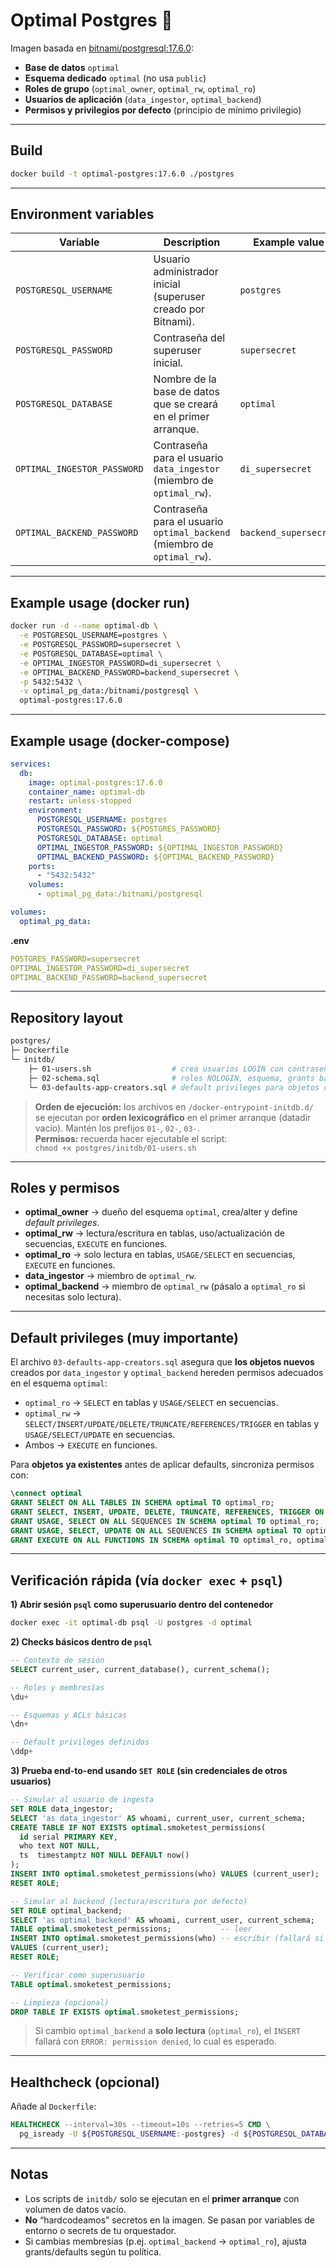 # Optimal Postgres 🐘

Imagen basada en [bitnami/postgresql:17.6.0](https://hub.docker.com/r/bitnami/postgresql):

- **Base de datos** `optimal`
- **Esquema dedicado** `optimal` (no usa `public`)
- **Roles de grupo** (`optimal_owner`, `optimal_rw`, `optimal_ro`)
- **Usuarios de aplicación** (`data_ingestor`, `optimal_backend`)
- **Permisos y privilegios por defecto** (principio de mínimo privilegio)

---

## Build
```bash
docker build -t optimal-postgres:17.6.0 ./postgres
```
---

## Environment variables

| Variable                    | Description                                                                  | Example value        |
|----------------------------|------------------------------------------------------------------------------|----------------------|
| `POSTGRESQL_USERNAME`      | Usuario administrador inicial (superuser creado por Bitnami).                | `postgres`           |
| `POSTGRESQL_PASSWORD`      | Contraseña del superuser inicial.                                            | `supersecret`        |
| `POSTGRESQL_DATABASE`      | Nombre de la base de datos que se creará en el primer arranque.              | `optimal`            |
| `OPTIMAL_INGESTOR_PASSWORD`| Contraseña para el usuario `data_ingestor` (miembro de `optimal_rw`).        | `di_supersecret`     |
| `OPTIMAL_BACKEND_PASSWORD` | Contraseña para el usuario `optimal_backend` (miembro de `optimal_rw`).      | `backend_supersecret`|

---

## Example usage (docker run)

```bash
docker run -d --name optimal-db \
  -e POSTGRESQL_USERNAME=postgres \
  -e POSTGRESQL_PASSWORD=supersecret \
  -e POSTGRESQL_DATABASE=optimal \
  -e OPTIMAL_INGESTOR_PASSWORD=di_supersecret \
  -e OPTIMAL_BACKEND_PASSWORD=backend_supersecret \
  -p 5432:5432 \
  -v optimal_pg_data:/bitnami/postgresql \
  optimal-postgres:17.6.0
```
---

## Example usage (docker-compose)
```yaml
services:
  db:
    image: optimal-postgres:17.6.0
    container_name: optimal-db
    restart: unless-stopped
    environment:
      POSTGRESQL_USERNAME: postgres
      POSTGRESQL_PASSWORD: ${POSTGRES_PASSWORD}
      POSTGRESQL_DATABASE: optimal
      OPTIMAL_INGESTOR_PASSWORD: ${OPTIMAL_INGESTOR_PASSWORD}
      OPTIMAL_BACKEND_PASSWORD: ${OPTIMAL_BACKEND_PASSWORD}
    ports:
      - "5432:5432"
    volumes:
      - optimal_pg_data:/bitnami/postgresql

volumes:
  optimal_pg_data:
```

**.env**
```yaml
POSTGRES_PASSWORD=supersecret
OPTIMAL_INGESTOR_PASSWORD=di_supersecret
OPTIMAL_BACKEND_PASSWORD=backend_supersecret
```

---

## Repository layout
```bash
postgres/
├─ Dockerfile
└─ initdb/
    ├─ 01-users.sh                  # crea usuarios LOGIN con contraseñas de env
    ├─ 02-schema.sql                # roles NOLOGIN, esquema, grants base
    └─ 03-defaults-app-creators.sql # default privileges para objetos creados por los usuarios de app
```

> **Orden de ejecución:** los archivos en `/docker-entrypoint-initdb.d/` se ejecutan por **orden lexicográfico** en el primer arranque (datadir vacío). Mantén los prefijos `01-`, `02-`, `03-`.  
> **Permisos:** recuerda hacer ejecutable el script:  
> `chmod +x postgres/initdb/01-users.sh`

---

## Roles y permisos

- **optimal_owner** → dueño del esquema `optimal`, crea/alter y define *default privileges*.
- **optimal_rw** → lectura/escritura en tablas, uso/actualización de secuencias, `EXECUTE` en funciones.
- **optimal_ro** → solo lectura en tablas, `USAGE/SELECT` en secuencias, `EXECUTE` en funciones.
- **data_ingestor** → miembro de `optimal_rw`.
- **optimal_backend** → miembro de `optimal_rw` (pásalo a `optimal_ro` si necesitas solo lectura).

---

## Default privileges (muy importante)

El archivo `03-defaults-app-creators.sql` asegura que **los objetos nuevos** creados por `data_ingestor` y `optimal_backend` hereden permisos adecuados en el esquema `optimal`:

- `optimal_ro` → `SELECT` en tablas y `USAGE/SELECT` en secuencias.
- `optimal_rw` → `SELECT/INSERT/UPDATE/DELETE/TRUNCATE/REFERENCES/TRIGGER` en tablas y `USAGE/SELECT/UPDATE` en secuencias.
- Ambos → `EXECUTE` en funciones.

Para **objetos ya existentes** antes de aplicar defaults, sincroniza permisos con:
```sql
\connect optimal
GRANT SELECT ON ALL TABLES IN SCHEMA optimal TO optimal_ro;
GRANT SELECT, INSERT, UPDATE, DELETE, TRUNCATE, REFERENCES, TRIGGER ON ALL TABLES IN SCHEMA optimal TO optimal_rw;
GRANT USAGE, SELECT ON ALL SEQUENCES IN SCHEMA optimal TO optimal_ro;
GRANT USAGE, SELECT, UPDATE ON ALL SEQUENCES IN SCHEMA optimal TO optimal_rw;
GRANT EXECUTE ON ALL FUNCTIONS IN SCHEMA optimal TO optimal_ro, optimal_rw;
```
---

## Verificación rápida (vía `docker exec` + `psql`)

**1) Abrir sesión `psql` como superusuario dentro del contenedor**
```bash
docker exec -it optimal-db psql -U postgres -d optimal
```

**2) Checks básicos dentro de `psql`**
```sql
-- Contexto de sesión
SELECT current_user, current_database(), current_schema();

-- Roles y membresías
\du+

-- Esquemas y ACLs básicas
\dn+

-- Default privileges definidos
\ddp+
```

**3) Prueba end-to-end usando `SET ROLE` (sin credenciales de otros usuarios)**
```sql
-- Simular al usuario de ingesta
SET ROLE data_ingestor;
SELECT 'as data_ingestor' AS whoami, current_user, current_schema;
CREATE TABLE IF NOT EXISTS optimal.smoketest_permissions(
  id serial PRIMARY KEY,
  who text NOT NULL,
  ts  timestamptz NOT NULL DEFAULT now()
);
INSERT INTO optimal.smoketest_permissions(who) VALUES (current_user);
RESET ROLE;

-- Simular al backend (lectura/escritura por defecto)
SET ROLE optimal_backend;
SELECT 'as optimal_backend' AS whoami, current_user, current_schema;
TABLE optimal.smoketest_permissions;           -- leer
INSERT INTO optimal.smoketest_permissions(who) -- escribir (fallará si backend es solo lectura)
VALUES (current_user);
RESET ROLE;

-- Verificar como superusuario
TABLE optimal.smoketest_permissions;

-- Limpieza (opcional)
DROP TABLE IF EXISTS optimal.smoketest_permissions;
```

> Si cambio `optimal_backend` a **solo lectura** (`optimal_ro`), el `INSERT` fallará con `ERROR: permission denied`, lo cual es esperado.

---

## Healthcheck (opcional)

Añade al `Dockerfile`:
```Dockerfile
HEALTHCHECK --interval=30s --timeout=10s --retries=5 CMD \
  pg_isready -U ${POSTGRESQL_USERNAME:-postgres} -d ${POSTGRESQL_DATABASE:-optimal} -h localhost || exit 1
```
---

## Notas

- Los scripts de `initdb/` solo se ejecutan en el **primer arranque** con volumen de datos vacío.
- **No** “hardcodeamos” secretos en la imagen. Se pasan por variables de entorno o secrets de tu orquestador.
- Si cambias membresías (p.ej. `optimal_backend` → `optimal_ro`), ajusta grants/defaults según tu política.
